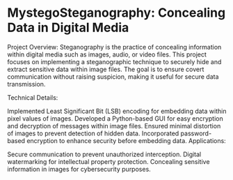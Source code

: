 # MystegoSteganography: Concealing Data in Digital Media
Project Overview:
Steganography is the practice of concealing information within digital media such as images, audio, or video files. This project focuses on implementing a steganographic technique to securely hide and extract sensitive data within image files. The goal is to ensure covert communication without raising suspicion, making it useful for secure data transmission.

Technical Details:

Implemented Least Significant Bit (LSB) encoding for embedding data within pixel values of images.
Developed a Python-based GUI for easy encryption and decryption of messages within image files.
Ensured minimal distortion of images to prevent detection of hidden data.
Incorporated password-based encryption to enhance security before embedding data.
Applications:

Secure communication to prevent unauthorized interception.
Digital watermarking for intellectual property protection.
Concealing sensitive information in images for cybersecurity purposes.
